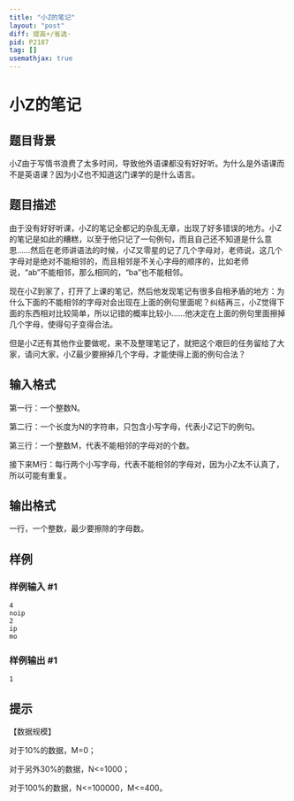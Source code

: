 ```yaml
---
title: "小Z的笔记"
layout: "post"
diff: 提高+/省选-
pid: P2187
tag: []
usemathjax: true
---
```


# 小Z的笔记
## 题目背景

小Z由于写情书浪费了太多时间，导致他外语课都没有好好听。为什么是外语课而不是英语课？因为小Z也不知道这门课学的是什么语言。

## 题目描述

由于没有好好听课，小Z的笔记全都记的杂乱无章，出现了好多错误的地方。小Z的笔记是如此的糟糕，以至于他只记了一句例句，而且自己还不知道是什么意思……然后在老师讲语法的时候，小Z又零星的记了几个字母对，老师说，这几个字母对是绝对不能相邻的，而且相邻是不关心字母的顺序的，比如老师说，“ab”不能相邻，那么相同的，“ba”也不能相邻。

现在小Z到家了，打开了上课的笔记，然后他发现笔记有很多自相矛盾的地方：为什么下面的不能相邻的字母对会出现在上面的例句里面呢？纠结再三，小Z觉得下面的东西相对比较简单，所以记错的概率比较小……他决定在上面的例句里面擦掉几个字母，使得句子变得合法。

但是小Z还有其他作业要做呢，来不及整理笔记了，就把这个艰巨的任务留给了大家，请问大家，小Z最少要擦掉几个字母，才能使得上面的例句合法？

## 输入格式

第一行：一个整数N。

第二行：一个长度为N的字符串，只包含小写字母，代表小Z记下的例句。

第三行：一个整数M，代表不能相邻的字母对的个数。

接下来M行：每行两个小写字母，代表不能相邻的字母对，因为小Z太不认真了，所以可能有重复。

## 输出格式

一行，一个整数，最少要擦除的字母数。

## 样例

### 样例输入 #1
```
4
noip
2
ip
mo
```
### 样例输出 #1
```
1
```
## 提示

【数据规模】

对于10%的数据，M=0；

对于另外30%的数据，N<=1000；

对于100%的数据，N<=100000，M<=400。

